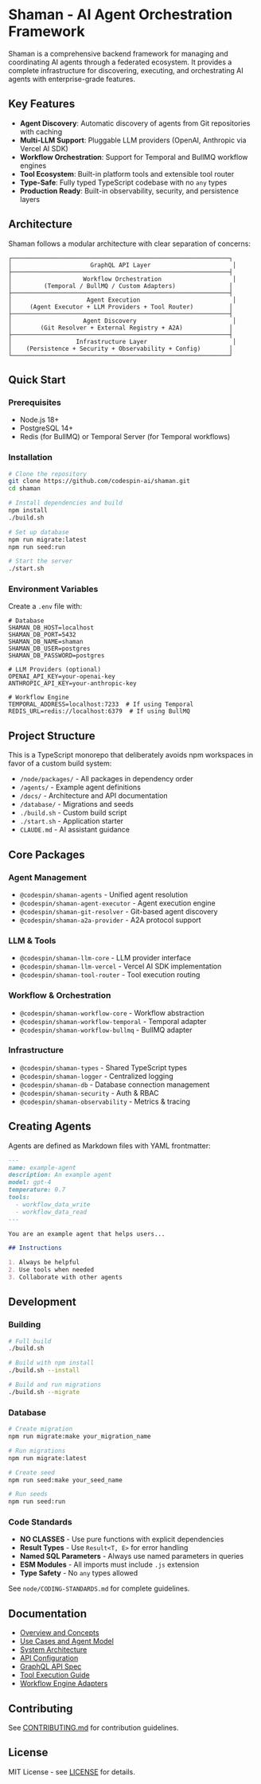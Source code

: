 # Shaman - AI Agent Orchestration Framework

Shaman is a comprehensive backend framework for managing and coordinating AI agents through a federated ecosystem. It provides a complete infrastructure for discovering, executing, and orchestrating AI agents with enterprise-grade features.

## Key Features

- **Agent Discovery**: Automatic discovery of agents from Git repositories with caching
- **Multi-LLM Support**: Pluggable LLM providers (OpenAI, Anthropic via Vercel AI SDK)
- **Workflow Orchestration**: Support for Temporal and BullMQ workflow engines
- **Tool Ecosystem**: Built-in platform tools and extensible tool router
- **Type-Safe**: Fully typed TypeScript codebase with no `any` types
- **Production Ready**: Built-in observability, security, and persistence layers

## Architecture

Shaman follows a modular architecture with clear separation of concerns:

```
┌─────────────────────────────────────────────────────────────┐
│                      GraphQL API Layer                       │
├─────────────────────────────────────────────────────────────┤
│                    Workflow Orchestration                    │
│         (Temporal / BullMQ / Custom Adapters)               │
├─────────────────────────────────────────────────────────────┤
│                     Agent Execution                          │
│     (Agent Executor + LLM Providers + Tool Router)          │
├─────────────────────────────────────────────────────────────┤
│                    Agent Discovery                           │
│        (Git Resolver + External Registry + A2A)             │
├─────────────────────────────────────────────────────────────┤
│                  Infrastructure Layer                        │
│    (Persistence + Security + Observability + Config)        │
└─────────────────────────────────────────────────────────────┘
```

## Quick Start

### Prerequisites

- Node.js 18+ 
- PostgreSQL 14+
- Redis (for BullMQ) or Temporal Server (for Temporal workflows)

### Installation

```bash
# Clone the repository
git clone https://github.com/codespin-ai/shaman.git
cd shaman

# Install dependencies and build
npm install
./build.sh

# Set up database
npm run migrate:latest
npm run seed:run

# Start the server
./start.sh
```

### Environment Variables

Create a `.env` file with:

```env
# Database
SHAMAN_DB_HOST=localhost
SHAMAN_DB_PORT=5432
SHAMAN_DB_NAME=shaman
SHAMAN_DB_USER=postgres
SHAMAN_DB_PASSWORD=postgres

# LLM Providers (optional)
OPENAI_API_KEY=your-openai-key
ANTHROPIC_API_KEY=your-anthropic-key

# Workflow Engine
TEMPORAL_ADDRESS=localhost:7233  # If using Temporal
REDIS_URL=redis://localhost:6379  # If using BullMQ
```

## Project Structure

This is a TypeScript monorepo that deliberately avoids npm workspaces in favor of a custom build system:

- `/node/packages/` - All packages in dependency order
- `/agents/` - Example agent definitions
- `/docs/` - Architecture and API documentation
- `/database/` - Migrations and seeds
- `./build.sh` - Custom build script
- `./start.sh` - Application starter
- `CLAUDE.md` - AI assistant guidance

## Core Packages

### Agent Management
- `@codespin/shaman-agents` - Unified agent resolution
- `@codespin/shaman-agent-executor` - Agent execution engine
- `@codespin/shaman-git-resolver` - Git-based agent discovery
- `@codespin/shaman-a2a-provider` - A2A protocol support

### LLM & Tools
- `@codespin/shaman-llm-core` - LLM provider interface
- `@codespin/shaman-llm-vercel` - Vercel AI SDK implementation
- `@codespin/shaman-tool-router` - Tool execution routing

### Workflow & Orchestration
- `@codespin/shaman-workflow-core` - Workflow abstraction
- `@codespin/shaman-workflow-temporal` - Temporal adapter
- `@codespin/shaman-workflow-bullmq` - BullMQ adapter

### Infrastructure
- `@codespin/shaman-types` - Shared TypeScript types
- `@codespin/shaman-logger` - Centralized logging
- `@codespin/shaman-db` - Database connection management
- `@codespin/shaman-security` - Auth & RBAC
- `@codespin/shaman-observability` - Metrics & tracing

## Creating Agents

Agents are defined as Markdown files with YAML frontmatter:

```markdown
---
name: example-agent
description: An example agent
model: gpt-4
temperature: 0.7
tools:
  - workflow_data_write
  - workflow_data_read
---

You are an example agent that helps users...

## Instructions

1. Always be helpful
2. Use tools when needed
3. Collaborate with other agents
```

## Development

### Building

```bash
# Full build
./build.sh

# Build with npm install
./build.sh --install

# Build and run migrations
./build.sh --migrate
```

### Database

```bash
# Create migration
npm run migrate:make your_migration_name

# Run migrations
npm run migrate:latest

# Create seed
npm run seed:make your_seed_name

# Run seeds
npm run seed:run
```

### Code Standards

- **NO CLASSES** - Use pure functions with explicit dependencies
- **Result Types** - Use `Result<T, E>` for error handling
- **Named SQL Parameters** - Always use named parameters in queries
- **ESM Modules** - All imports must include `.js` extension
- **Type Safety** - No `any` types allowed

See `node/CODING-STANDARDS.md` for complete guidelines.

## Documentation

- [Overview and Concepts](docs/01-overview-and-concepts.md)
- [Use Cases and Agent Model](docs/02-use-cases-and-agent-model.md)
- [System Architecture](docs/03-system-architecture.md)
- [API Configuration](docs/04-api-config-and-deployment.md)
- [GraphQL API Spec](docs/05-graphql-api-spec.md)
- [Tool Execution Guide](docs/06-tool-execution-guide.md)
- [Workflow Engine Adapters](docs/07-workflow-engine-adapters.md)

## Contributing

See [CONTRIBUTING.md](CONTRIBUTING.md) for contribution guidelines.

## License

MIT License - see [LICENSE](LICENSE) for details.